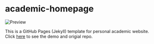 # academic-homepage

![Preview](assets/images/etc/preview.png)

This is a GitHub Pages (Jekyll) template for personal academic website. 
Click [here](https://luost.me/academic-homepage/) to see the demo and origial repo.
